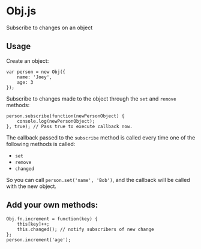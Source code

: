 Obj.js
======

Subscribe to changes on an object


## Usage

Create an object:
```
var person = new Obj({
	name: 'Joey',
	age: 3
});
```

Subscribe to changes made to the object through the `set` and `remove` methods:
```
person.subscribe(function(newPersonObject) {
	console.log(newPersonObject);
}, true); // Pass true to execute callback now.
```

The callback passed to the `subscribe` method is called every time one of the following methods is called:

 - `set`
 - `remove`
 - `changed`

So you can call `person.set('name', 'Bob')`, and the callback will be called with the new object.


## Add your own methods:

```
Obj.fn.increment = function(key) {
	this[key]++;
	this.changed(); // notify subscribers of new change
};
person.increment('age');
```
